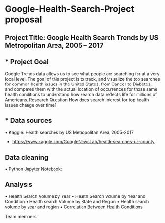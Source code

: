 # Google-Health-Search-Project proposal

## Project Title: Google Health Search Trends by US Metropolitan Area, 2005 – 2017

## * Project Goal
Google Trends data allows us to see what people are searching for at a very local level. The goal of this project is to track, and visualize the top searches for common health issues in the United States, from Cancer to Diabetes, and compares them with the actual location of occurrences for those same health conditions to understand how search data reflects life for millions of Americans.
Research Question
How does search interest for top health issues change over time? 

## * Data sources
•	Kaggle: Health searches by US Metropolitan Area, 2005-2017
   - https://www.kaggle.com/GoogleNewsLab/health-searches-us-county
## Data cleaning 
•	Python Jupyter Notebook:
## Analysis 
•	Health Search Volume by Year
•	Health Search Volume by Year and Condition
•	Health search Volume by State and Region
•	Health search volume by year and region 
•	Correlation Between Health Conditions


Team members


